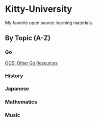 # Kitty-University
My favorite open source learning materials. 
## By Topic (A-Z)
### Go
[OGS: Other Go Resources](https://online-go.com/docs/other-go-resources)
### History
### Japanese
### Mathematics
### Music


